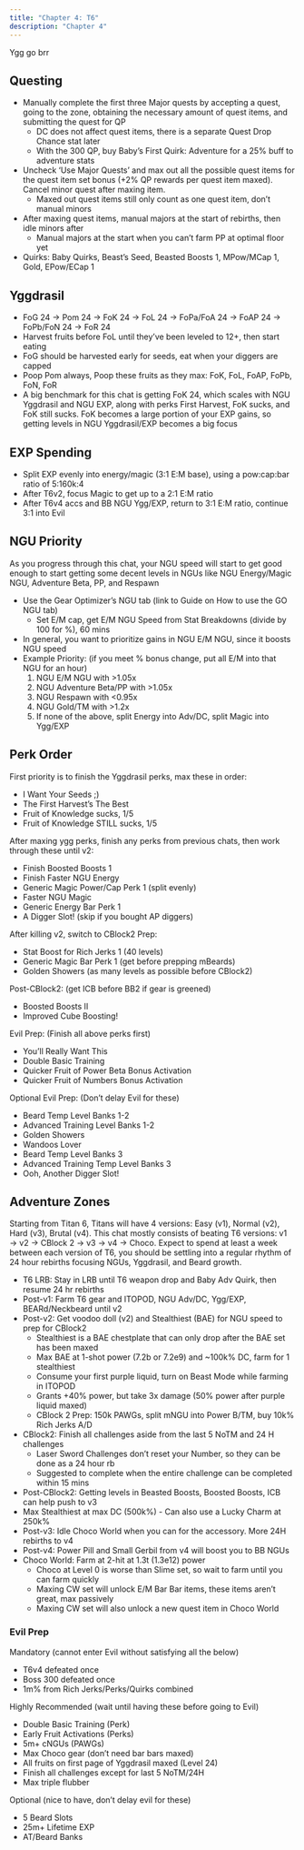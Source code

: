 ```yaml
---
title: "Chapter 4: T6"
description: "Chapter 4"
---
```


Ygg go brr

## Questing
- Manually complete the first three Major quests by accepting a quest, going to the zone, obtaining the necessary amount of quest items, and submitting the quest for QP
    - DC does not affect quest items, there is a separate Quest Drop Chance stat later
    - With the 300 QP, buy Baby’s First Quirk: Adventure for a 25% buff to adventure stats
- Uncheck ‘Use Major Quests’ and max out all the possible quest items for the quest item set bonus (+2% QP rewards per quest item maxed). Cancel minor quest after maxing item.
    - Maxed out quest items still only count as one quest item, don’t manual minors
- After maxing quest items, manual majors at the start of rebirths, then idle minors after
    - Manual majors at the start when you can’t farm PP at optimal floor yet
- Quirks: Baby Quirks, Beast’s Seed, Beasted Boosts 1, MPow/MCap 1, Gold, EPow/ECap 1

## Yggdrasil
- FoG 24 → Pom 24 → FoK 24 → FoL 24 → FoPa/FoA 24 → FoAP 24 → FoPb/FoN 24 → FoR 24
- Harvest fruits before FoL until they’ve been leveled to 12+, then start eating
- FoG should be harvested early for seeds, eat when your diggers are capped
- Poop Pom always, Poop these fruits as they max: FoK, FoL, FoAP, FoPb, FoN, FoR
- A big benchmark for this chat is getting FoK 24, which scales with NGU Yggdrasil and NGU EXP, along with perks First Harvest, FoK sucks, and FoK still sucks. FoK becomes a large portion of your EXP gains, so getting levels in NGU Yggdrasil/EXP becomes a big focus

## EXP Spending
- Split EXP evenly into energy/magic (3:1 E:M base), using a pow:cap:bar ratio of 5:160k:4
- After T6v2, focus Magic to get up to a 2:1 E:M ratio
- After T6v4 accs and BB NGU Ygg/EXP, return to 3:1 E:M ratio, continue 3:1 into Evil

## NGU Priority
As you progress through this chat, your NGU speed will start to get good enough to start getting some decent levels in NGUs like NGU Energy/Magic NGU, Adventure Beta, PP, and Respawn
- Use the Gear Optimizer’s NGU tab (link to Guide on How to use the GO NGU tab)
    - Set E/M cap, get E/M NGU Speed from Stat Breakdowns (divide by 100 for %), 60 mins
- In general, you want to prioritize gains in NGU E/M NGU, since it boosts NGU speed
- Example Priority: (if you meet % bonus change, put all E/M into that NGU for an hour)
    1. NGU E/M NGU with >1.05x
    2. NGU Adventure Beta/PP with >1.05x 
    3. NGU Respawn with <0.95x 
    4. NGU Gold/TM with >1.2x
    5. If none of the above, split Energy into Adv/DC, split Magic into Ygg/EXP

## Perk Order
First priority is to finish the Yggdrasil perks, max these in order:
- I Want Your Seeds ;)
- The First Harvest’s The Best
- Fruit of Knowledge sucks, 1/5
- Fruit of Knowledge STILL sucks, 1/5

After maxing ygg perks, finish any perks from previous chats, then work through these until v2:
- Finish Boosted Boosts 1
- Finish Faster NGU Energy
- Generic Magic Power/Cap Perk 1 (split evenly)
- Faster NGU Magic
- Generic Energy Bar Perk 1
- A Digger Slot! (skip if you bought AP diggers)

After killing v2, switch to CBlock2 Prep:
- Stat Boost for Rich Jerks 1 (40 levels)
- Generic Magic Bar Perk 1 (get before prepping mBeards)
- Golden Showers (as many levels as possible before CBlock2)

Post-CBlock2: (get ICB before BB2 if gear is greened)
- Boosted Boosts II
- Improved Cube Boosting!

Evil Prep: (Finish all above perks first)
- You’ll Really Want This
- Double Basic Training
- Quicker Fruit of Power Beta Bonus Activation
- Quicker Fruit of Numbers Bonus Activation

Optional Evil Prep: (Don’t delay Evil for these)
- Beard Temp Level Banks 1-2
- Advanced Training Level Banks 1-2
- Golden Showers
- Wandoos Lover
- Beard Temp Level Banks 3
- Advanced Training Temp Level Banks 3
- Ooh, Another Digger Slot!

## Adventure Zones
Starting from Titan 6, Titans will have 4 versions: Easy (v1), Normal (v2), Hard (v3), Brutal (v4). This chat mostly consists of beating T6 versions: v1 → v2 → CBlock 2 → v3 → v4 → Choco. Expect to spend at least a week between each version of T6, you should be settling into a regular rhythm of 24 hour rebirths focusing NGUs, Yggdrasil, and Beard growth.

- T6 LRB: Stay in LRB until T6 weapon drop and Baby Adv Quirk, then resume 24 hr rebirths
- Post-v1: Farm T6 gear and ITOPOD, NGU Adv/DC, Ygg/EXP, BEARd/Neckbeard until v2
- Post-v2: Get voodoo doll (v2) and Stealthiest (BAE) for NGU speed to prep for CBlock2
    - Stealthiest is a BAE chestplate that can only drop after the BAE set has been maxed
    - Max BAE at 1-shot power (7.2b or 7.2e9) and ~100k% DC, farm for 1 stealthiest
    - Consume your first purple liquid, turn on Beast Mode while farming in ITOPOD
    - Grants +40% power, but take 3x damage (50% power after purple liquid maxed)
    - CBlock 2 Prep: 150k PAWGs, split mNGU into Power B/TM, buy 10k% Rich Jerks A/D
- CBlock2: Finish all challenges aside from the last 5 NoTM and 24 H challenges
    - Laser Sword Challenges don’t reset your Number, so they can be done as a 24 hour rb
    - Suggested to complete when the entire challenge can be completed within 15 mins
- Post-CBlock2: Getting levels in Beasted Boosts, Boosted Boosts, ICB can help push to v3
- Max Stealthiest at max DC (500k%) - Can also use a Lucky Charm at 250k%
- Post-v3: Idle Choco World when you can for the accessory. More 24H rebirths to v4
- Post-v4: Power Pill and Small Gerbil from v4 will boost you to BB NGUs
- Choco World: Farm at 2-hit at 1.3t (1.3e12) power
    - Choco at Level 0 is worse than Slime set, so wait to farm until you can farm quickly
    - Maxing CW set will unlock E/M Bar Bar items, these items aren’t great, max passively
    - Maxing CW set will also unlock a new quest item in Choco World

### Evil Prep
Mandatory (cannot enter Evil without satisfying all the below)
- T6v4 defeated once
- Boss 300 defeated once
- 1m% from Rich Jerks/Perks/Quirks combined

Highly Recommended (wait until having these before going to Evil)
- Double Basic Training (Perk)
- Early Fruit Activations (Perks)
- 5m+ cNGUs (PAWGs)
- Max Choco gear (don’t need bar bars maxed)
- All fruits on first page of Yggdrasil maxed (Level 24)
- Finish all challenges except for last 5 NoTM/24H
- Max triple flubber

Optional (nice to have, don’t delay evil for these)
- 5 Beard Slots
- 25m+ Lifetime EXP
- AT/Beard Banks
